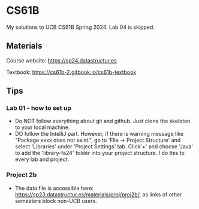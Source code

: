 # CS61B
My solutions to UCB CS61B Spring 2024. Lab 04 is skipped.

## Materials
Course website: https://sp24.datastructur.es

Textbook: https://cs61b-2.gitbook.io/cs61b-textbook

## Tips
### Lab 01 - how to set up
- Do NOT follow everything about git and github. Just clone the skeleton to your local machine.
- DO follow the IntelliJ part. However, if there is warning message like "Package xxxx does not exist.", go to 'File -> Project Structure' and select 'Libraries' under 'Project Settings' tab. Click'+' and choose 'Java' to add the 'library-fa24' folder into your project structure. I do this to every lab and project.

### Project 2b
- The data file is accessible here: https://sp23.datastructur.es/materials/proj/proj2b/, as links of other semesters block non-UCB users.